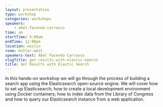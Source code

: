 ```yaml
---
layout: presentation
type: workshop
categories: workshops
speakers:
    - abel-facenda-carrasco
time: am
startTime: 9:00am
endTime: 12:00pm
location: westin
room: butler-west
speakers-text: Abel Facenda Carrasco
slugTitle: get-results-with-elastic-search
title: Get Results with Elastic Search
---
```

In this hands-on workshop we will go through the process of building a search app using the Elasticsearch open-source engine. We will cover how to set up Elasticsearch; how to create a local development environment using Docker containers; how to index data from the Library of Congress and how to query our Elasticsearch instance from a web application.
